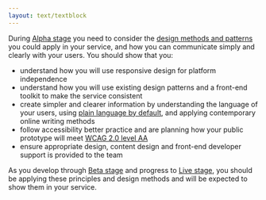 ```yaml
---
layout: text/textblock
---
```

During [Alpha stage](/service-design-delivery-process/alpha-stage/) you need to consider the [design methods and patterns](https://guides.service.gov.au) you could apply in your service, and how you can communicate simply and clearly with your users. You should show that you:

- understand how you will use responsive design for platform independence
- understand how you will use existing design patterns and a front-end toolkit to make the service consistent
- create simpler and clearer information by understanding the language of your users, using [plain language by default](https://guides.service.gov.au/content-guide/writing-style/#plain-english), and applying contemporary online writing methods
- follow accessibility better practice and are planning how your public prototype will meet [WCAG 2.0 level AA](https://www.w3.org/WAI/intro/wcag)
- ensure appropriate design, content design and front-end developer support is provided to the team

As you develop through [Beta stage](/service-design-delivery-process/beta-stage/) and progress to [Live stage](/service-design-delivery-process/live-stage/), you should be applying these principles and design methods and will be expected to show them in your service.

